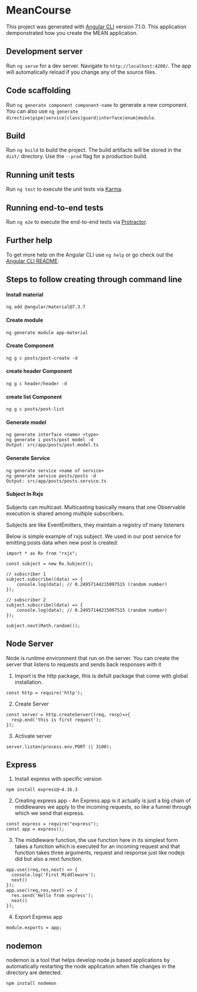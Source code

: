 # MeanCourse

This project was generated with [Angular CLI](https://github.com/angular/angular-cli) version 7.1.0.
This application demponstrated how you create the MEAN application.

## Development server

Run `ng serve` for a dev server. Navigate to `http://localhost:4200/`. The app will automatically reload if you change any of the source files.

## Code scaffolding

Run `ng generate component component-name` to generate a new component. You can also use `ng generate directive|pipe|service|class|guard|interface|enum|module`.

## Build

Run `ng build` to build the project. The build artifacts will be stored in the `dist/` directory. Use the `--prod` flag for a production build.

## Running unit tests

Run `ng test` to execute the unit tests via [Karma](https://karma-runner.github.io).

## Running end-to-end tests

Run `ng e2e` to execute the end-to-end tests via [Protractor](http://www.protractortest.org/).

## Further help

To get more help on the Angular CLI use `ng help` or go check out the [Angular CLI README](https://github.com/angular/angular-cli/blob/master/README.md).

## Steps to follow creating through command line

#### Install material
```
ng add @angular/material@7.3.7
```
#### Create module
```
ng generate module app-material
```

#### Create Component
```
ng g c posts/post-create -d
```

#### create header Component
```
ng g c header/header -d
```

#### create list Component
```
ng g c posts/post-list
```

#### Generate model 
```
ng generate interface <name> <type>
ng generate i posts/post model -d
Output: src/app/posts/post.model.ts 
```

#### Generate Service
```
ng generate service <name of service>
ng generate service posts/posts -d
Output: src/app/posts/posts.service.ts 
```

#### Subject In Rxjs
Subjects can multicast. Multicasting basically means that one Observable execution is shared among multiple subscribers.

Subjects are like EventEmitters, they maintain a registry of many listeners

Below is simple example of rxjs subject. We used in our post service for emitting posts data when new post is created.

```
import * as Rx from "rxjs";

const subject = new Rx.Subject();

// subscriber 1
subject.subscribe((data) => {
    console.log(data); // 0.24957144215097515 (random number)
});

// subscriber 2
subject.subscribe((data) => {
    console.log(data); // 0.24957144215097515 (random number)
});

subject.next(Math.random());
```

## Node Server
Node is runtime environment that run on the server. You can create the server that listens to requests and sends back responses with it

1. Import is the http package, this is defult package that come with global installation.
```
const http = require('http');
```
2. Create Server
```
const server = http.createServer((req, resp)=>{
  resp.end('this is first request');
});
```
3. Activate server
```
server.listen(process.env.PORT || 3100);
```

## Express
1. Install express with specific version
```
npm install express@~4.16.3
```
2. Creating express app - An Express app is it actually is just a big chain of middlewares we apply to the incoming requests, so like a funnel through which we send that express.
```
const express = require("express");
const app = express();
```

3.  The middleware function, the use function here in its
simplest form takes a function which is executed for an incoming request and that function takes three
arguments, request and response just like nodejs did
but also a next function.

```
app.use((req,res,next) => {
  console.log('First Middleware');
  next()
});
app.use((req,res,next) => {
  res.send('Hello from express');
  next()
});
```

4. Export Express app 
```
module.exports = app;
```

## nodemon
nodemon is a tool that helps develop node.js based applications by automatically restarting the node application when file changes in the directory are detected.

```
npm install nodemon
```
